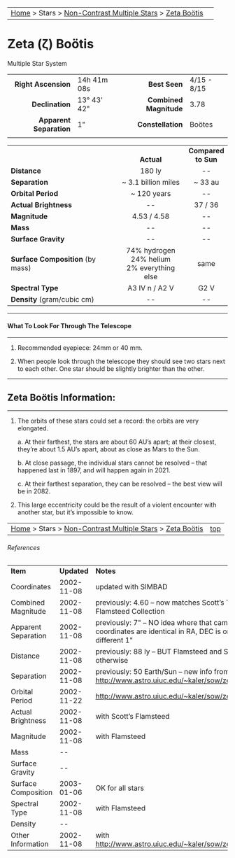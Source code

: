 <script src="/js/whatsup.js"></script>
<script type="text/javascript">
	var objectName ="Zeta Bootis"
	var objectDesc ="Multiple Star System"
	var objectImage=""
</script>

|    |    |
|:---|---:|
|[Home](/notes/#object-notes) > Stars > [Non-Contrast Multiple Stars](../!non-contrast-multiple-star-info) > [Zeta Bo&ouml;tis](../zeta-bootis)|  <div id=whatsup></div> |

#  Zeta (&zeta;) Bo&ouml;tis
Multiple Star System


|   |   |   |   |
|--:|:--|--:|:--|
|**Right Ascension**|14h 41m 08s|**Best Seen**| 4/15 - 8/15 |
|**Declination**|13&deg; 43' 42"|**Combined Magnitude**| 3.78 |
|**Apparent Separation** | 1" |**Constellation**| Bo&ouml;tes |
|   |   |   |   |


|   |   |   |
|---|:---:|:---:|
|   | <br/>**Actual**| **Compared<br/>to Sun** |
|**Distance** | 180 ly | -- |
|**Separation** | ~ 3.1 billion miles | ~ 33 au |
|**Orbital Period** | ~ 120 years | -- |
|**Actual Brightness** | -- | 37 / 36 |
|**Magnitude** | 4.53 / 4.58 | -- |
|**Mass**	             | -- | -- |
|**Surface Gravity**	 | -- | -- |
|**Surface Composition** (by mass) |74% hydrogen<br/>24% helium<br/>2% everything else| same |
|**Spectral Type**       | A3 IV n / A2 V | G2 V | 
|**Density** (gram/cubic cm) | -- | -- | 

---
#### What To Look For Through The Telescope
---

1.  Recommended eyepiece: 24mm or 40 mm.

1.  When people look through the telescope they should see two stars next to each other.  One star should be slightly brighter than the other.

---
## Zeta Bo&ouml;tis Information:
---

1.  The orbits of these stars could set a record: the orbits are very elongated.
 
	a.  At their farthest, the stars are about 60 AU’s apart; at their closest, they’re about 1.5 AU’s apart, about as close as Mars to the Sun.

	b.  At close passage, the individual stars cannot be resolved – that happened last in 1897, and will happen again in 2021.

	c.  At their farthest separation, they can be resolved – the best view will be in 2082.

1.  This large eccentricity could be the result of a violent encounter with another star, but it’s impossible to know.


|    |    |
|:---|---:|
|[Home](/notes/#object-notes) > Stars > [Non-Contrast Multiple Stars](../!non-contrast-multiple-star-info) > [Zeta Bo&ouml;tis](../zeta-bootis) | [top](../zeta-bootis)|

###### References

|   |   |   |
|---|---|---|
|**Item**|**Updated**|**Notes**| 
|Coordinates|2002-11-08|updated with SIMBAD|
|Combined Magnitude|2002-11-08|previously: 4.60 – now matches Scott’s The Flamsteed Collection|
|Apparent Separation|2002-11-08|previously: 7" – NO idea where that came from: coordinates are identical in RA, DEC is only different 1"|
|Distance|2002-11-08|previously: 88 ly – BUT Flamsteed and SIMBAD say otherwise|
|Separation|2002-11-08|previously: 50 Earth/Sun – new info from <http://www.astro.uiuc.edu/~kaler/sow/zetaboo.html>|
|Orbital Period|2002-11-22|<http://www.astro.uiuc.edu/~kaler/sow/zetaboo.html>|
|Actual Brightness|2002-11-08|with Scott’s Flamsteed|
|Magnitude|2002-11-08|with Flamsteed|
|Mass| -- |   |
|Surface Gravity| -- |   |
|Surface Composition|2003-01-06|OK for all stars|
|Spectral Type|2002-11-08|with Flamsteed|
|Density| -- |   |
|Other Information|2002-11-08|with <http://www.astro.uiuc.edu/~kaler/sow/zetaboo.html>|

